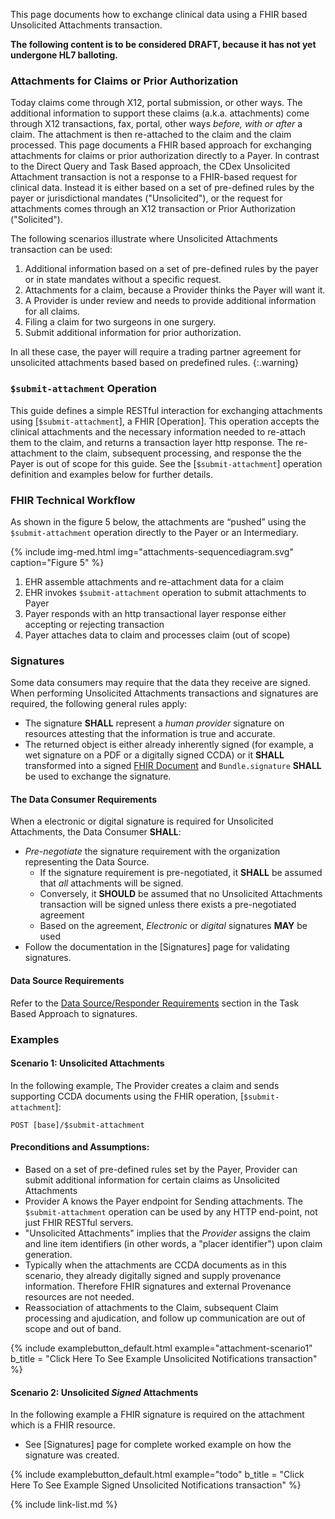 
<!-- ---
tags: CDEX
title: Attachments
---

# Attachments -->


<div markdown="1" class="new-content">

This page documents how to exchange clinical data using a FHIR based Unsolicited Attachments transaction.

<div markdown="1" class="stu-note">

**The following content is to be considered DRAFT, because it has not yet undergone HL7 balloting.**
</div>
</div>

### Attachments for Claims or Prior Authorization

Today claims come through X12, portal submission, or other ways.  The additional information to support these claims (a.k.a. attachments) come through X12 transactions, fax, portal, other ways *before, with or after* a claim.  The attachment is then re-attached to the claim and the claim processed. This page documents a FHIR based approach for exchanging attachments for claims or prior authorization directly to a Payer. In contrast to the Direct Query and Task Based approach, the CDex Unsolicited Attachment transaction is not a response to a FHIR-based request for clinical data. Instead it is either based on a set of pre-defined rules by the payer or jurisdictional mandates ("Unsolicited"), or the request for attachments comes through an X12 transaction or Prior Authorization ("Solicited").

The following scenarios illustrate where Unsolicited Attachments transaction can be used:

1. Additional information based on a set of pre-defined rules by the payer or in state mandates without a specific request.
1. Attachments for a claim, because a Provider thinks the Payer will want it.
1. A Provider is under review and needs to provide additional information for all claims.
1. Filing a claim for two surgeons in one surgery.
1. Submit additional information for prior authorization.

In all these case, the payer will require a trading partner agreement for unsolicited attachments based based on predefined rules.
{:.warning}

### `$submit-attachment` Operation

This guide defines a simple RESTful interaction for exchanging attachments using [`$submit-attachment`], a FHIR [Operation].  This operation accepts the clinical attachments and the necessary information needed to re-attach them to the claim, and returns a transaction layer http response. The re-attachment to the claim, subsequent processing, and response the the Payer is out of scope for this guide.  See the [`$submit-attachment`] operation definition and examples below for further details.


### FHIR Technical Workflow


As shown in the figure 5 below, the attachments are “pushed” using the `$submit-attachment` operation directly to the Payer or an Intermediary.

{% include img-med.html img="attachments-sequencediagram.svg" caption="Figure 5" %}

<!--

```mermaid
sequenceDiagram
#text for https://sequencediagram.org/
# add viewbox attribute to svg file for img sizing viewBox="0.0 0.0 829.0 740.0">

title: figure 5: Unsolicited Attachments

participant EHR (Data Source)

participant Payer (Data Consumer)

note over EHR (Data Source):1) EHR needs to send attachments Payer
EHR (Data Source)->>Payer (Data Consumer): 2) POST $submit-attachment with attachments in payload
alt 3) Accepted
Payer (Data Consumer)->>EHR (Data Source): Return HTTP 200 OK / 202 Accepted
else 3) Rejected
Payer (Data Consumer)->>EHR (Data Source): Return HTTP 4xx or 5xx with an OperationOutcome
end
note right of Payer (Data Consumer): 4) Out of Scope:<br> Payer attaches data<br> to claim and<br> processes claim
```

 -->

1. EHR assemble attachments and re-attachment data for a claim
1. EHR invokes `$submit-attachment` operation to submit attachments to Payer
1. Payer responds with an http transactional layer response either accepting or rejecting transaction
1. Payer attaches data to claim and processes claim (out of scope)


### Signatures

Some data consumers may require that the data they receive are signed. When performing Unsolicited Attachments transactions and signatures are required, the following general rules apply:

- The signature **SHALL** represent a *human provider* signature on resources attesting that the information is true and accurate.
- The returned object is either already inherently signed (for example, a wet signature on a PDF or a digitally signed CCDA) or it **SHALL** transformed into a signed [FHIR Document](http://hl7.org/fhir/documents.html) and `Bundle.signature`  **SHALL** be used to exchange the signature.

#### The Data Consumer Requirements

When a electronic or digital signature is required for Unsolicited Attachments, the Data Consumer **SHALL**:

- *Pre-negotiate* the signature requirement with the organization representing the Data Source.
   - If the signature requirement is pre-negotiated, it **SHALL** be assumed that *all* attachments will be signed.
   - Conversely, it **SHOULD** be assumed that no Unsolicited Attachments transaction will be signed unless there exists a pre-negotiated agreement
   - Based on the agreement, *Electronic* or *digital* signatures **MAY** be used  
- Follow the documentation in the [Signatures] page for validating signatures.


#### Data Source Requirements

Refer to the [Data Source/Responder Requirements](task-based-approach.html#data-sourceresponder-requirements) section in the Task Based Approach to signatures.

### Examples

#### Scenario 1: Unsolicited Attachments

In the following example, The Provider creates a claim and sends supporting CCDA documents using the FHIR operation, [`$submit-attachment`]:

`POST [base]/$submit-attachment`

#### Preconditions and Assumptions:

- Based on a set of pre-defined rules set by the Payer, Provider can submit additional information for certain claims as Unsolicited Attachments
- Provider A knows the Payer endpoint for Sending attachments.  The `$submit-attachment` operation can be used by any HTTP end-point, not just FHIR RESTful servers.
- "Unsolicited Attachments" implies that the *Provider* assigns the claim and line item identifiers (in other words, a "placer identifier") upon claim generation.
- Typically when the attachments are CCDA documents as in this scenario, they already digitally signed and supply provenance information. Therefore FHIR signatures and external Provenance resources are not needed.
- Reassociation of attachments to the Claim, subsequent Claim processing and ajudication, and follow up communication are out of scope and out of band.

{% include examplebutton_default.html example="attachment-scenario1" b_title = "Click Here To See Example Unsolicited Notifications transaction" %}


#### Scenario 2: Unsolicited *Signed* Attachments

In the following example a FHIR signature is required on the attachment which is a FHIR resource.

- See [Signatures] page for complete worked example on how the signature was created.

{% include examplebutton_default.html example="todo" b_title = "Click Here To See Example Signed Unsolicited Notifications transaction" %}


{% include link-list.md %}
